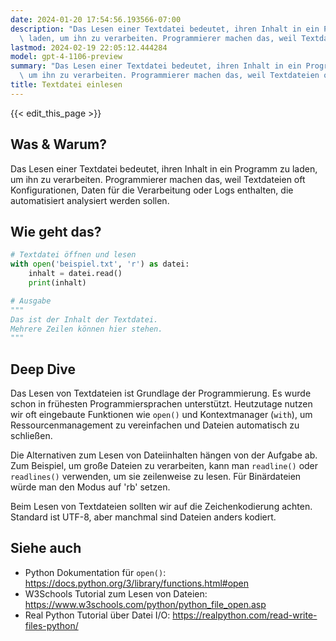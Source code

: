 ```yaml
---
date: 2024-01-20 17:54:56.193566-07:00
description: "Das Lesen einer Textdatei bedeutet, ihren Inhalt in ein Programm zu\
  \ laden, um ihn zu verarbeiten. Programmierer machen das, weil Textdateien oft\u2026"
lastmod: 2024-02-19 22:05:12.444284
model: gpt-4-1106-preview
summary: "Das Lesen einer Textdatei bedeutet, ihren Inhalt in ein Programm zu laden,\
  \ um ihn zu verarbeiten. Programmierer machen das, weil Textdateien oft\u2026"
title: Textdatei einlesen
---
```


{{< edit_this_page >}}

## Was & Warum?

Das Lesen einer Textdatei bedeutet, ihren Inhalt in ein Programm zu laden, um ihn zu verarbeiten. Programmierer machen das, weil Textdateien oft Konfigurationen, Daten für die Verarbeitung oder Logs enthalten, die automatisiert analysiert werden sollen.

## Wie geht das?

```Python
# Textdatei öffnen und lesen
with open('beispiel.txt', 'r') as datei:
    inhalt = datei.read()
    print(inhalt)

# Ausgabe
"""
Das ist der Inhalt der Textdatei.
Mehrere Zeilen können hier stehen.
"""
```

## Deep Dive

Das Lesen von Textdateien ist Grundlage der Programmierung. Es wurde schon in frühesten Programmiersprachen unterstützt. Heutzutage nutzen wir oft eingebaute Funktionen wie `open()` und Kontextmanager (`with`), um Ressourcenmanagement zu vereinfachen und Dateien automatisch zu schließen.

Die Alternativen zum Lesen von Dateiinhalten hängen von der Aufgabe ab. Zum Beispiel, um große Dateien zu verarbeiten, kann man `readline()` oder `readlines()` verwenden, um sie zeilenweise zu lesen. Für Binärdateien würde man den Modus auf 'rb' setzen.

Beim Lesen von Textdateien sollten wir auf die Zeichenkodierung achten. Standard ist UTF-8, aber manchmal sind Dateien anders kodiert.

## Siehe auch

- Python Dokumentation für `open()`: https://docs.python.org/3/library/functions.html#open
- W3Schools Tutorial zum Lesen von Dateien: https://www.w3schools.com/python/python_file_open.asp
- Real Python Tutorial über Datei I/O: https://realpython.com/read-write-files-python/
